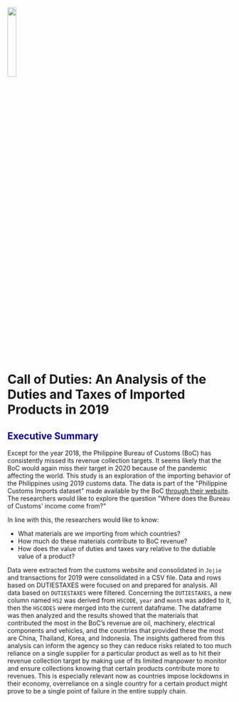 <img src="https://upload.wikimedia.org/wikipedia/commons/thumb/7/7a/Bureau_of_Customs.svg/1200px-Bureau_of_Customs.svg.png" width=20% align="center">  

# Call of Duties: An Analysis of the Duties and Taxes of Imported Products in 2019

## <span style="color:darkblue"> Executive Summary </span>

Except for the year 2018, the Philippine Bureau of Customs (BoC) has consistently missed its revenue collection targets. It seems likely that the BoC would again miss their target in 2020 because of the pandemic affecting the world. This study is an exploration of the importing behavior of the Philippines using 2019 customs data. The data is part of the "Philippine Customs Imports dataset" made available by the BoC [through their website](http://customs.gov.ph/import-reports/). The researchers would like to explore the question "Where does the Bureau of Customs' income come from?"

In line with this, the researchers would like to know:

* What materials are we importing from which countries?
* How much do these materials contribute to BoC revenue?
* How does the value of duties and taxes vary relative to the dutiable value of a product?

Data were extracted from the customs website and consolidated in `Jojie` and transactions for 2019 were consolidated in a CSV file. Data and rows based on DUTIESTAXES were focused on and prepared for analysis. All data based on `DUTIESTAXES` were filtered. Concerning the `DUTIESTAXES`, a new column named `HS2` was derived from `HSCODE`, `year` and `month` was added to it, then the `HSCODES` were merged into the current dataframe. The dataframe was then analyzed and the results showed that the materials that contributed the most in the BoC’s revenue are oil, machinery, electrical components and vehicles, and the countries that provided these the most are China, Thailand, Korea, and Indonesia. The insights gathered from this analysis can inform the agency so they can reduce risks related to too much reliance on a single supplier for a particular product as well as to hit their revenue collection target by making use of its limited manpower to monitor and ensure collections knowing that certain products contribute more to revenues. This is especially relevant now as countries impose lockdowns in their economy, overreliance on a single country for a certain product might prove to be a single point of failure in the entire supply chain.

